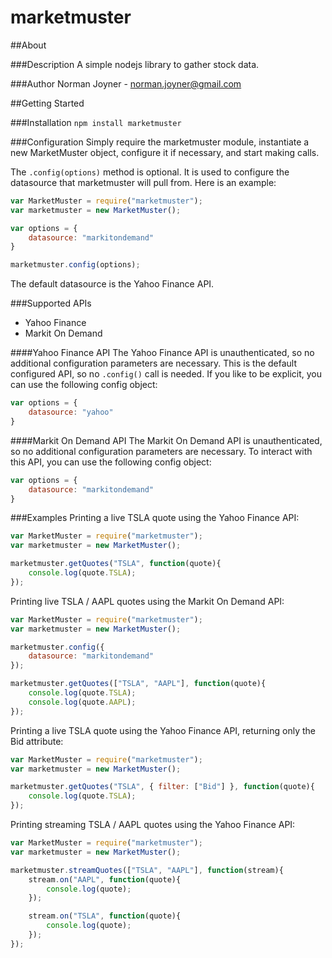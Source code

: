 marketmuster
====================

##About

###Description
A simple nodejs library to gather stock data.

###Author
Norman Joyner - norman.joyner@gmail.com

##Getting Started

###Installation
```npm install marketmuster```

###Configuration
Simply require the marketmuster module, instantiate a new MarketMuster object, configure it if necessary, and start making calls.

The ```.config(options)``` method is optional. It is used to configure the datasource that marketmuster will pull from. Here is an example:
```javascript
var MarketMuster = require("marketmuster");
var marketmuster = new MarketMuster();

var options = {
    datasource: "markitondemand"
}

marketmuster.config(options);
```

The default datasource is the Yahoo Finance API.

###Supported APIs
* Yahoo Finance
* Markit On Demand

####Yahoo Finance API
The Yahoo Finance API is unauthenticated, so no additional configuration parameters are necessary. This is the default configured API, so no ```.config()``` call is needed. If you like to be explicit, you can use the following config object:
```javascript
var options = {
    datasource: "yahoo"
}
```
####Markit On Demand API
The Markit On Demand API is unauthenticated, so no additional configuration parameters are necessary. To interact with this API, you can use the following config object:
```javascript
var options = {
    datasource: "markitondemand"
}
```

###Examples
Printing a live TSLA quote using the Yahoo Finance API:
```javascript
var MarketMuster = require("marketmuster");
var marketmuster = new MarketMuster();

marketmuster.getQuotes("TSLA", function(quote){
    console.log(quote.TSLA);
});
```

Printing live TSLA / AAPL quotes using the Markit On Demand API:
```javascript
var MarketMuster = require("marketmuster");
var marketmuster = new MarketMuster();

marketmuster.config({
    datasource: "markitondemand"
});

marketmuster.getQuotes(["TSLA", "AAPL"], function(quote){
    console.log(quote.TSLA);
    console.log(quote.AAPL);
});
```
Printing a live TSLA quote using the Yahoo Finance API, returning only the Bid attribute:
```javascript
var MarketMuster = require("marketmuster");
var marketmuster = new MarketMuster();

marketmuster.getQuotes("TSLA", { filter: ["Bid"] }, function(quote){
    console.log(quote.TSLA);
});
```

Printing streaming TSLA / AAPL quotes using the Yahoo Finance API:
```javascript
var MarketMuster = require("marketmuster");
var marketmuster = new MarketMuster();

marketmuster.streamQuotes(["TSLA", "AAPL"], function(stream){
    stream.on("AAPL", function(quote){
        console.log(quote);
    });

    stream.on("TSLA", function(quote){
        console.log(quote);
    });
});
```
